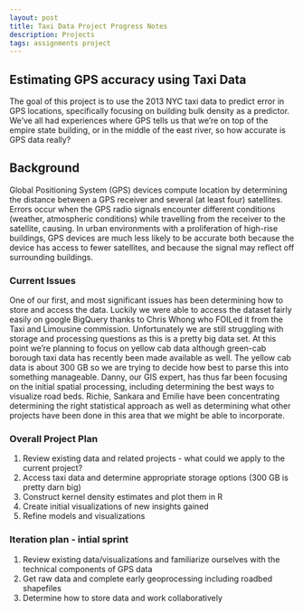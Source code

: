 ```yaml
---
layout: post
title: Taxi Data Project Progress Notes 
description: Projects
tags: assignments project
---
```


## Estimating GPS accuracy using Taxi Data

The goal of this project is to use the 2013 NYC taxi data to predict error in GPS locations, specifically focusing on building bulk density as a predictor. We’ve all had experiences where GPS tells us that we’re on top of the empire state building, or in the middle of the east river, so how accurate is GPS data really? 

## Background
Global Positioning System (GPS) devices compute location by determining the distance between a GPS receiver and several (at least four) satellites. Errors occur when the GPS radio signals encounter different conditions (weather, atmospheric conditions) while travelling from the receiver to the satellite, causing. In urban environments with a proliferation of high-rise buildings, GPS devices are much less likely to be accurate both because the device has access to fewer satellites, and because the signal may reflect off surrounding buildings. 

### Current Issues

One of our first, and most significant issues has been determining how to store and access the data. Luckily we were able to access the dataset fairly easily on google BigQuery thanks to Chris Whong who FOILed it from the Taxi and Limousine commission. Unfortunately we are still struggling with storage and processing questions as this is a pretty big data set. At this point we’re planning to focus on yellow cab data although green-cab borough taxi data has recently been made available as well. The yellow cab data is about 300 GB so we are trying to decide how best to parse this into something manageable. Danny, our GIS expert, has thus far been focusing on the initial spatial processing, including determining the best ways to visualize road beds. Richie, Sankara and Emilie have been concentrating determining the right statistical approach as well as determining what other projects have been done in this area that we might be able to incorporate. 

### Overall Project Plan
1. 	Review existing data and related projects - what could we apply to the current project?
2.	Access taxi data and determine appropriate storage options (300 GB is pretty darn big)
3.	Construct kernel density estimates and plot them in R
4.	Create initial visualizations of new insights gained
5.	Refine models and visualizations 

### Iteration plan - intial sprint

1. 	Review existing data/visualizations and familiarize ourselves with the technical components of GPS data
2.	Get raw data and complete early geoprocessing including roadbed shapefiles
3.	Determine how to store data and work collaboratively

